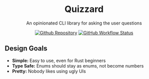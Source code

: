 <div align="center">

# Quizzard

An opinionated CLI library for asking the user questions

[<img alt="Github Repository" src="https://img.shields.io/badge/github-quizzard-8da0cb?style=for-the-badge&labelColor=555555&logo=github">](https://github.com/LiamGallagher737/quizzard)
[<img alt="GitHub Workflow Status" src="https://img.shields.io/github/actions/workflow/status/LiamGallagher737/quizzard/ci.yml?branch=main&style=for-the-badge">](https://github.com/LiamGallagher737/quizzard/actions/workflows/ci.yml)

</div>

## Design Goals

- **Simple:** Easy to use, even for Rust beginners
- **Type Safe:** Enums should stay as enums, not become numbers
- **Pretty:** Nobody likes using ugly UIs
